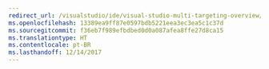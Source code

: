 ```yaml
---
redirect_url: /visualstudio/ide/visual-studio-multi-targeting-overview/
ms.openlocfilehash: 13389ea9ff87e0597bdb5221eea3ec3ea5c1c37d
ms.sourcegitcommit: f36eb7f989efbdbed0d0a087afea8ffe27d8ca15
ms.translationtype: HT
ms.contentlocale: pt-BR
ms.lasthandoff: 12/14/2017
---
```

